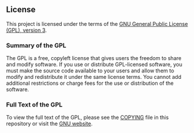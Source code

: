 ## License

This project is licensed under the terms of the [GNU General Public License (GPL), version 3](https://github.com/camparicountryclub/girls/blob/main/COPYING.md).

### Summary of the GPL

The GPL is a free, copyleft license that gives users the freedom to share and modify software. If you use or distribute GPL-licensed software, you must make the source code available to your users and allow them to modify and redistribute it under the same license terms. You cannot add additional restrictions or charge fees for the use or distribution of the software.

### Full Text of the GPL

To view the full text of the GPL, please see the [COPYING](https://github.com/camparicountryclub/ssngen/blob/main/COPYING.md) file in this repository or visit the [GNU website](https://www.gnu.org/licenses/gpl-3.0.html).
